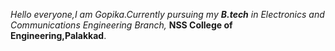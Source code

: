 _Hello everyone,I am Gopika.Currently pursuing my **B.tech** in Electronics and Communications Engineering Branch,_ **NSS College of Engineering,Palakkad**. 
